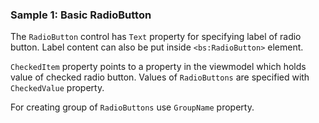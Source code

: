 ### Sample 1: Basic RadioButton

The `RadioButton` control has `Text` property for specifying label of radio button. Label content can also be put inside `<bs:RadioButton>` element.

`CheckedItem` property points to a property in the viewmodel which holds value of checked radio button. Values of `RadioButtons` are specified with `CheckedValue` property.

For creating group of `RadioButtons` use `GroupName` property. 